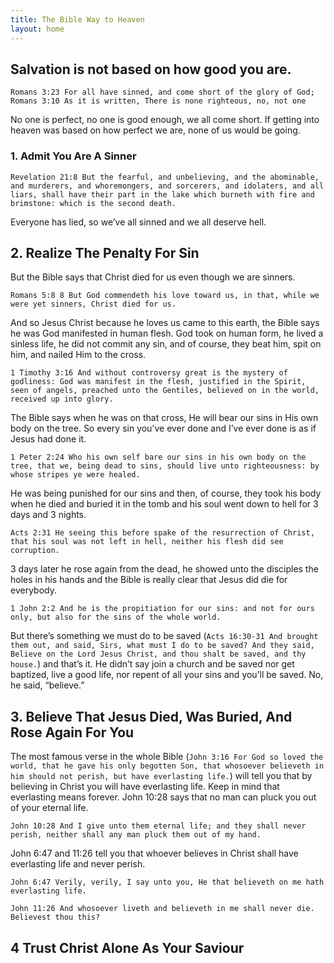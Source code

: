 ```yaml
---
title: The Bible Way to Heaven
layout: home
---
```



## Salvation is not based on how good you are.

```Romans 3:23 For all have sinned, and come short of the glory of God;```
```Romans 3:10 As it is written, There is none righteous, no, not one```

No one is perfect, no one is good enough, we all come short. If getting into heaven was based on how perfect we are, none of us would be going.


### 1. Admit You Are A Sinner

```Revelation 21:8 But the fearful, and unbelieving, and the abominable, and murderers, and whoremongers, and sorcerers, and idolaters, and all liars, shall have their part in the lake which burneth with fire and brimstone: which is the second death.```

Everyone has lied, so we’ve all sinned and we all deserve hell.

## 2. Realize The Penalty For Sin

But the Bible says that Christ died for us even though we are sinners.

```Romans 5:8 8 But God commendeth his love toward us, in that, while we were yet sinners, Christ died for us.```

And so Jesus Christ because he loves us came to this earth, the Bible says he was God manifested in human flesh. God took on human form, he lived a sinless life, he did not commit any sin, and of course, they beat him, spit on him, and nailed Him to the cross.

```1 Timothy 3:16 And without controversy great is the mystery of godliness: God was manifest in the flesh, justified in the Spirit, seen of angels, preached unto the Gentiles, believed on in the world, received up into glory.```

The Bible says when he was on that cross, He will bear our sins in His own body on the tree. So every sin you’ve ever done and I’ve ever done is as if Jesus had done it. 

```1 Peter 2:24 Who his own self bare our sins in his own body on the tree, that we, being dead to sins, should live unto righteousness: by whose stripes ye were healed.```

He was being punished for our sins and then, of course, they took his body when he died and buried it in the tomb and his soul went down to hell for 3 days and 3 nights. 

```Acts 2:31 He seeing this before spake of the resurrection of Christ, that his soul was not left in hell, neither his flesh did see corruption.```

3 days later he rose again from the dead, he showed unto the disciples the holes in his hands and the Bible is really clear that Jesus did die for everybody. 

```1 John 2:2 And he is the propitiation for our sins: and not for ours only, but also for the sins of the whole world.```

But there’s something we must do to be saved (```Acts 16:30-31 And brought them out, and said, Sirs, what must I do to be saved? And they said, Believe on the Lord Jesus Christ, and thou shalt be saved, and thy house.```) and that’s it. He didn’t say join a church and be saved nor get baptized, live a good life, nor repent of all your sins and you’ll be saved. No, he said, “believe.”

## 3. Believe That Jesus Died, Was Buried, And Rose Again For You

The most famous verse in the whole Bible (```John 3:16 For God so loved the world, that he gave his only begotten Son, that whosoever believeth in him should not perish, but have everlasting life.```) will tell you that by believing in Christ you will have everlasting life. Keep in mind that everlasting means forever. John 10:28 says that no man can pluck you out of your eternal life.

```John 10:28 And I give unto them eternal life; and they shall never perish, neither shall any man pluck them out of my hand.```

 John 6:47 and 11:26 tell you that whoever believes in Christ shall have everlasting life and never perish.
 
 ```John 6:47 Verily, verily, I say unto you, He that believeth on me hath everlasting life.```

```John 11:26 And whosoever liveth and believeth in me shall never die. Believest thou this?```

## 4 Trust Christ Alone As Your Saviour


